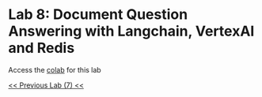 # Lab 8: Document Question Answering with Langchain, VertexAI and Redis

Access the [colab](./VertexAI_LangChain_Redis.ipynb) for this lab
     
[<< Previous Lab (7) <<](../lab7/README.md)
